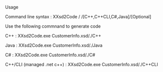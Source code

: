 Usage

Command line syntax : XXsd2Code <SourceDirectory> / <TargetDirectory> /<TargetLanguage>[C++,C++CLI,C#,Java]/<CPSS>[Optional]

Use the following commnand to generate code

C++  :  XXsd2Code.exe CustomerInfo.xsd/.\/C++

Java : XXsd2Code.exe CustomerInfo.xsd/.\/Java

C# : XXsd2Code.exe CustomerInfo.xsd/.\/C#

C++/CLI (managed .net c++) : XXsd2Code.exe CustomerInfo.xsd/.\/C++CLI
